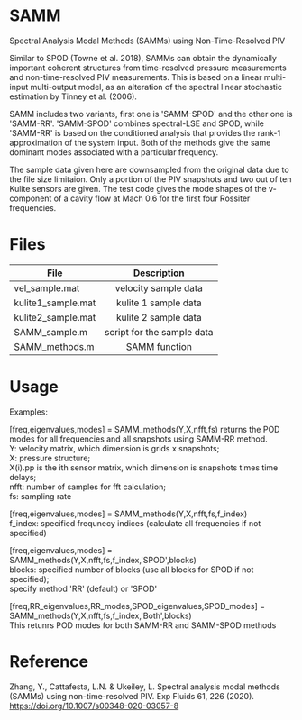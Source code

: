 # SAMM
Spectral Analysis Modal Methods (SAMMs) using Non-Time-Resolved PIV

Similar to SPOD (Towne et al. 2018), SAMMs can obtain the dynamically important coherent structures from time-resolved pressure measurements and non-time-resolved PIV measurements. This is based on a linear multi-input multi-output model, as an alteration of the spectral linear stochastic estimation by Tinney et al. (2006).

SAMM includes two variants, first one is 'SAMM-SPOD' and the other one is 'SAMM-RR'. 'SAMM-SPOD' combines spectral-LSE and SPOD, while 'SAMM-RR' is based on the conditioned analysis that provides the rank-1 approximation of the system input. Both of the methods give the same dominant modes associated with a particular frequency.

The sample data given here are downsampled from the original data due to the file size limitaion. Only a portion of the PIV snapshots and two out of ten Kulite sensors are given. The test code gives the mode shapes of the v-component of a cavity flow at Mach 0.6 for the first four Rossiter frequencies. 

# Files
| File        | Description     | 
| ------------- |:-------------:| 
| vel_sample.mat    | velocity sample data | 
| kulite1_sample.mat   | kulite 1 sample data   |  
| kulite2_sample.mat   | kulite 2 sample data   |  
| SAMM_sample.m  | script for the sample data   |  
| SAMM_methods.m   | SAMM function   |  

# Usage
Examples:

[freq,eigenvalues,modes] = SAMM_methods(Y,X,nfft,fs) 
returns the POD modes for all frequencies and all snapshots using SAMM-RR method.<br/>
Y: velocity matrix, which dimension is grids x snapshots;<br/>X: pressure structure;<br/>X(i).pp is the ith sensor matrix, which dimension is snapshots times time delays;<br/>nfft: number of samples for fft calculation;<br/>fs: sampling rate

[freq,eigenvalues,modes] = SAMM_methods(Y,X,nfft,fs,f_index) <br/>
f_index: specified frequnecy indices (calculate all frequencies if not specified)

[freq,eigenvalues,modes] = SAMM_methods(Y,X,nfft,fs,f_index,'SPOD',blocks) <br/>
blocks: specified number of blocks (use all blocks for SPOD if not specified);<br/>
specify method 'RR' (default) or 'SPOD'

[freq,RR_eigenvalues,RR_modes,SPOD_eigenvalues,SPOD_modes] = SAMM_methods(Y,X,nfft,fs,f_index,'Both',blocks) <br/>
This retunrs POD modes for both SAMM-RR and SAMM-SPOD methods

# Reference
Zhang, Y., Cattafesta, L.N. & Ukeiley, L. Spectral analysis modal methods (SAMMs) using non-time-resolved PIV. Exp Fluids 61, 226 (2020). https://doi.org/10.1007/s00348-020-03057-8


